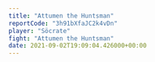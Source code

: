```yaml
---
title: "Attumen the Huntsman"
reportCode: "3h91bXfaJC2k4vDn"
player: "Söcrate"
fight: "Attumen the Huntsman"
date: 2021-09-02T19:09:04.426000+00:00
---
```

